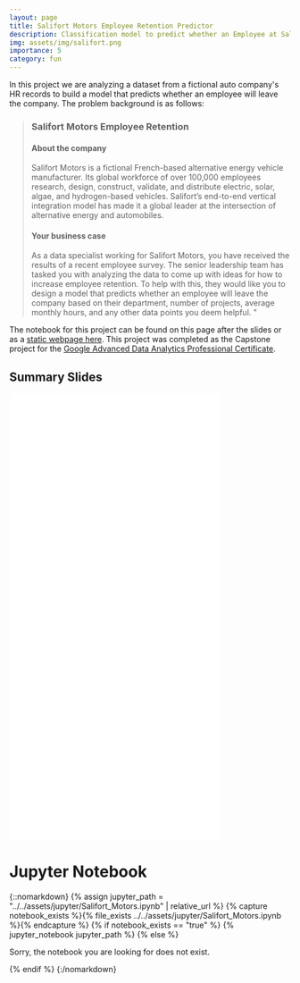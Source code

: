 ```yaml
---
layout: page
title: Salifort Motors Employee Retention Predictor
description: Classification model to predict whether an Employee at Salifort Motors is likely to leave (ML/AI, Classification, Python, XGBoost)
img: assets/img/salifort.png
importance: 5
category: fun
---
```


In this project we are analyzing a dataset from a fictional auto company's HR records to build a model that predicts whether an employee will leave the company. The problem background is as follows:

<blockquote>
<h3>Salifort Motors Employee Retention</h3>


<h4>About the company</h4>
Salifort Motors is a fictional French-based alternative energy vehicle manufacturer. Its global workforce of over 100,000 employees research, design, construct, validate, and distribute electric, solar, algae, and hydrogen-based vehicles. Salifort’s end-to-end vertical integration model has made it a global leader at the intersection of alternative energy and automobiles.     


<h4>Your business case</h4>
As a data specialist working for Salifort Motors, you have received the results of a recent employee survey. The senior leadership team has tasked you with analyzing the data to come up with ideas for how to increase employee retention. To help with this, they would like you to design a model that predicts whether an employee will leave the company based on their  department, number of projects, average monthly hours, and any other data points you deem helpful. 
"</blockquote>


 The notebook for this project can be found on this page after the slides or as a <a href="Salifort_Motors.html">static webpage here</a>. This project was completed as the Capstone project for the <a href="https://www.coursera.org/professional-certificates/google-advanced-data-analytics">Google Advanced Data Analytics Professional Certificate</a>.




<h2>Summary Slides</h2>

<article class="post-content CV clearfix">
        <embed src="../../assets/pdf/Salifort_Motors.pdf" width="75%" height="800" type="application/pdf" />

</article>



<h1>
    Jupyter Notebook
</h1>

{::nomarkdown}
{% assign jupyter_path = "../../assets/jupyter/Salifort_Motors.ipynb" | relative_url %}
{% capture notebook_exists %}{% file_exists ../../assets/jupyter/Salifort_Motors.ipynb %}{% endcapture %}
{% if notebook_exists == "true" %}
    {% jupyter_notebook jupyter_path %}
{% else %}
    <p>Sorry, the notebook you are looking for does not exist.</p>
{% endif %}
{:/nomarkdown}
